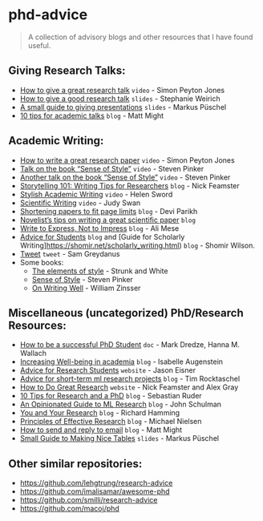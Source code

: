 
# phd-advice

> A collection of advisory blogs and other resources that I have found useful.


## Giving Research Talks:

* [How to give a great research talk](https://www.youtube.com/watch?v=sT_-owjKIbA) `video` - Simon Peyton Jones
* [How to give a good research talk](https://www.cis.upenn.edu/~sweirich/talks/plmw15-giving-a-talk.pdf) `slides` - Stephanie Weirich
* [A small guide to giving presentations](https://users.ece.cmu.edu/~pueschel/teaching/guides/guide-presentations.pdf) `slides` - Markus Püschel
* [10 tips for academic talks](http://matt.might.net/articles/academic-presentation-tips/) `blog`  - Matt Might


## Academic Writing:

* [How to write a great research paper](https://www.youtube.com/watch?v=1AYxMbYZQ1Y) `video` - Simon Peyton Jones
* [Talk on the book “Sense of Style”](https://www.youtube.com/watch?v=OV5J6BfToSw) `video` - Steven Pinker
* [Another talk on the book “Sense of Style”](https://www.youtube.com/watch?v=cYhjo5O-nfg) `video` - Steven Pinker
* [Storytelling 101: Writing Tips for Researchers](https://medium.com/great-research/storytelling-101-writing-tips-for-academics-d9eec50eec9) `blog` - Nick Feamster
* [Stylish Academic Writing](https://www.youtube.com/watch?v=nQsRvAVSVeM) `video` - Helen Sword
* [Scientific Writing](https://www.youtube.com/watch?v=jLPCdDp_LE0) `video` - Judy Swan
* [Shortening papers to fit page limits](https://medium.com/@deviparikh/shortening-papers-to-fit-page-limits-97601318681d) `blog` - Devi Parikh
* [Novelist’s tips on writing a great scientific paper](https://www.nature.com/articles/d41586-019-02918-5) `blog` 
* [Write to Express, Not to Impress](https://medium.com/swlh/write-to-express-not-to-impress-465d628f39fe) `blog` - Ali Mese
* [Advice for Students](https://shomir.net/advice_for_students.html) `blog` and [Guide for Scholarly Writing]https://shomir.net/scholarly_writing.html) `blog` - Shomir Wilson.
* [Tweet](https://twitter.com/samgreydanus/status/1241931525060317184) `tweet` - Sam Greydanus
* Some books:
	* [The elements of style](https://www.amazon.com/Elements-Style-Fourth-William-Strunk/dp/020530902X/ref=sr_1_3?dchild=1&keywords=Strunk+and+White&qid=1594244921&sr=8-3) - Strunk and White
	* [Sense of Style](https://www.amazon.com/Sense-Style-Thinking-Persons-Writing-ebook/dp/B00INIYG74/ref=sr_1_1?dchild=1&keywords=Sense+of+Style+-+Steven+Pinker&qid=1594244962&sr=8-1) - Steven Pinker
	* [On Writing Well](https://www.amazon.com/s?k=On+Writing+Well&ref=nb_sb_noss) - William Zinsser


## Miscellaneous (uncategorized) PhD/Research Resources:

* [How to be a successful PhD Student](https://www.cs.jhu.edu/~mdredze/publications/HowtoBeaSuccessfulPhDStudent.pdf) `doc` - Mark Dredze, Hanna M. Wallach
* [Increasing Well-being in academia](https://medium.com/@isabelle.augenstein/increasing-well-being-in-academia-97f3ebc1599f) `blog` - Isabelle Augenstein
* [Advice for Research Students](http://www.cs.jhu.edu/~jason/advice/) `website` - Jason Eisner
* [Advice for short-term ml research projects](https://rockt.github.io/2018/08/29/msc-advice) `blog` - Tim Rocktaschel
* [How to Do Great Research](https://greatresearch.org/) `website` - Nick Feamster and Alex Gray
* [10 Tips for Research and a PhD](https://ruder.io/10-tips-for-research-and-a-phd/) `blog` - Sebastian Ruder
* [An Opinionated Guide to ML Research](http://joschu.net/blog/opinionated-guide-ml-research.html) `blog` - John Schulman
* [You and Your Research](http://www.cs.virginia.edu/~robins/YouAndYourResearch.html) `blog` - Richard Hamming
* [Principles of Effective Research](http://michaelnielsen.org/blog/principles-of-effective-research/) `blog` - Michael Nielsen
* [How to send and reply to email](http://matt.might.net/articles/how-to-email/) `blog` - Matt Might
* [Small Guide to Making Nice Tables](https://people.inf.ethz.ch/markusp/teaching/guides/guide-tables.pdf) `slides` - Markus Püschel


## Other similar repositories:

* https://github.com/lehgtrung/research-advice
* https://github.com/imalisamar/awesome-phd
* https://github.com/smilli/research-advice
* https://github.com/macoj/phd
